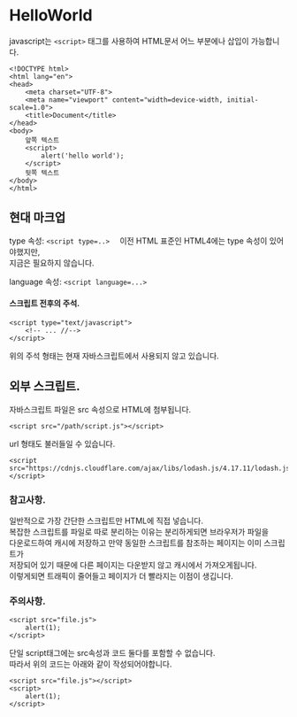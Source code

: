 # HelloWorld  
javascript는 `<script>` 태그를 사용하여 HTML문서 어느 부분에나 삽입이 가능합니다.  
````
<!DOCTYPE html>
<html lang="en">
<head>
    <meta charset="UTF-8">
    <meta name="viewport" content="width=device-width, initial-scale=1.0">
    <title>Document</title>
</head>
<body>
    앞쪽 텍스트
    <script>
        alert('hello world');
    </script>
    뒷쪽 텍스트
</body>
</html>
````

## 현대 마크업  
type 속성: `<script type=..>  `
이전 HTML 표준인 HTML4에는 type 속성이 있어야했지만,   
지금은 필요하지 않습니다.  
  
language 속성: `<script language=...>  `

#### 스크립트 전후의 주석.   
````
<script type="text/javascript">
	<!-- ... //-->
</script>
````
위의 주석 형태는 현재 자바스크립트에서 사용되지 않고 있습니다.  

## 외부 스크립트.   
자바스크립트 파일은 src 속성으로 HTML에 첨부됩니다.   
````
<script src="/path/script.js"></script>
````
url 형태도 불러들일 수 있습니다.  
````
<script src="https://cdnjs.cloudflare.com/ajax/libs/lodash.js/4.17.11/lodash.js"></script>
````

### 참고사항.   
일반적으로 가장 간단한 스크립트만 HTML에 직접 넣습니다.  
복잡한 스크립트를 파일로 따로 분리하는 이유는 분리하게되면 브라우저가 파일을   
다운로드하여 캐시에 저장하고 만약 동일한 스크립트를 참조하는 페이지는 이미 스크립트가   
저장되어 있기 때문에 다른 페이지는 다운받지 않고 캐시에서 가져오게됩니다.  
이렇게되면 트래픽이 줄어들고 페이지가 더 빨라지는 이점이 생깁니다.  

### 주의사항.   
````
<script src="file.js">
	alert(1);
</script>
````
단일 script태그에는 src속성과 코드 둘다를 포함할 수 없습니다.  
따라서 위의 코드는 아래와 같이 작성되어야합니다.  
````
<script src="file.js"></script>
<script>
	alert(1);
</script>
````

